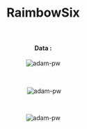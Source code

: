 
<h1 align="center">RaimbowSix</h1>

</p>

<br>

<div align="center">
<h4>Data :</h4>
<p><img align="center"
    src="https://github-readme-stats.vercel.app/api/top-langs?username=RaimbowSix&show_icons=true&locale=en&bg_color=0d1117&text_color=ffffff&layout=compact"
    alt="adam-pw" 
    bg_color=#808080/></p>

<br>

<p>&nbsp;<img align="center" src="https://github-readme-stats.vercel.app/api?username=RaimbowSix&show_icons=true&locale=en&bg_color=0d1117&text_color=ffffff&repo=convoychat"
    alt="adam-pw" /></p>

<br>

<p><img align="center" src="https://github-readme-streak-stats.herokuapp.com/?user=RaimbowSix&theme=dark&background=0d1117&date_format=M%20j%5B%2C%20Y%5D" alt="adam-pw" /></p>
      
</div>
